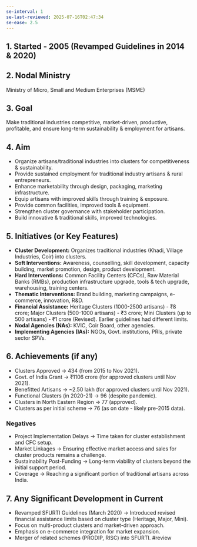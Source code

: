 ```yaml
---
se-interval: 1
se-last-reviewed: 2025-07-16T02:47:34
se-ease: 2.5
---
```



## 1. Started - 2005 (Revamped Guidelines in 2014 & 2020)

## 2. Nodal Ministry
Ministry of Micro, Small and Medium Enterprises (MSME)

## 3. Goal
Make traditional industries competitive, market-driven, productive, profitable, and ensure long-term sustainability & employment for artisans.

## 4. Aim
* Organize artisans/traditional industries into clusters for competitiveness & sustainability.
* Provide sustained employment for traditional industry artisans & rural entrepreneurs.
* Enhance marketability through design, packaging, marketing infrastructure.
* Equip artisans with improved skills through training & exposure.
* Provide common facilities, improved tools & equipment.
* Strengthen cluster governance with stakeholder participation.
* Build innovative & traditional skills, improved technologies.

## 5. Initiatives (or Key Features)
* **Cluster Development:** Organizes traditional industries (Khadi, Village Industries, Coir) into clusters.
* **Soft Interventions:** Awareness, counselling, skill development, capacity building, market promotion, design, product development.
* **Hard Interventions:** Common Facility Centers (CFCs), Raw Material Banks (RMBs), production infrastructure upgrade, tools & tech upgrade, warehousing, training centers.
* **Thematic Interventions:** Brand building, marketing campaigns, e-commerce, innovation, R&D.
* **Financial Assistance:** Heritage Clusters (1000-2500 artisans) - ₹8 crore; Major Clusters (500-1000 artisans) - ₹3 crore; Mini Clusters (up to 500 artisans) - ₹1 crore (Revised). Earlier guidelines had different limits.
* **Nodal Agencies (NAs):** KVIC, Coir Board, other agencies.
* **Implementing Agencies (IAs):** NGOs, Govt. institutions, PRIs, private sector SPVs.

## 6. Achievements (if any)
* Clusters Approved -> 434 (from 2015 to Nov 2021).
* Govt. of India Grant -> ₹1106 crore (for approved clusters until Nov 2021).
* Benefitted Artisans -> ~2.50 lakh (for approved clusters until Nov 2021).
* Functional Clusters (in 2020-21) -> 96 (despite pandemic).
* Clusters in North Eastern Region -> 77 (approved).
* Clusters as per initial scheme -> 76 (as on date - likely pre-2015 data).

### Negatives
* Project Implementation Delays -> Time taken for cluster establishment and CFC setup.
* Market Linkages -> Ensuring effective market access and sales for cluster products remains a challenge.
* Sustainability Post-Funding -> Long-term viability of clusters beyond the initial support period.
* Coverage -> Reaching a significant portion of traditional artisans across India.

## 7. Any Significant Development in Current
* Revamped SFURTI Guidelines (March 2020) -> Introduced revised financial assistance limits based on cluster type (Heritage, Major, Mini).
* Focus on multi-product clusters and market-driven approach.
* Emphasis on e-commerce integration for market expansion.
* Merger of related schemes (PRODIP, RISC) into SFURTI.
#review